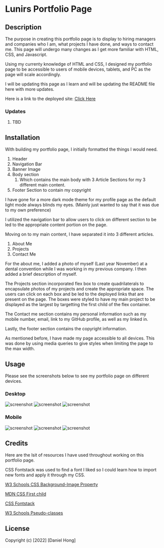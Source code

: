 # Lunirs Portfolio Page

## Description

The purpose in creating this portfolio page is to display to hiring managers and companies who I am, what projects I have done, and ways to contact me. This page will undergo many changes as I get more familiar with HTML, CSS, and Javascript.

Using my currenty knowledge of HTML and CSS, I designed my portfolio page to be accessible to users of mobile devices, tablets, and PC as the page will scale accordingly.

I will be updating this page as I learn and will be updating the README file here with more updates.

Here is a link to the deployed site: [Click Here](https://lunirs.github.io/lunirs-portfolio-page/)

### Updates

1.  TBD

## Installation

With building my portfolio page, I initially formatted the things I would need.

1. Header
2. Navigation Bar
3. Banner Image
4. Body section
   1. Which contains the main body with 3 Article Sections for my 3 different main content.
5. Footer Section to contain my copyright

I have gone for a more dark mode theme for my profile page as the default light mode always blinds my eyes. (Mainly just wanted to say that it was due to my own preference)

I utilized the navigation bar to allow users to click on different section to be led to the appropriate content portion on the page.

Moving on to my main content, I have separated it into 3 different articles.

1. About Me
2. Projects
3. Contact Me

For the about me, I added a photo of myself (Last year November) at a dental convention while I was working in my previous company. I then added a brief description of myself.

The Projects section incorporated flex box to create quadrilaterals to encapsulate photos of my projects and create the appropriate space. The users can click on each box and be led to the deployed links that are present on the page. The boxes were styled to have my main project to be displayed as the largest by targetting the first child of the flex container.

The Contact me section contains my personal information such as my mobile number, email, link to my GitHub profile, as well as my linked in.

Lastly, the footer section contains the copyright information.

As mentioned before, I have made my page accessible to all devices. This was done by using media queries to give styles when limiting the page to the max width.

## Usage

Please see the screenshots below to see my portfolio page on different devices.

### Desktop

![screenshot](./assets/image/desktop-view.png)
![screenshot](./assets/image/desktop-view-2.png)
![screenshot](./assets/image/desktop-view-3.png)

### Mobile

![screenshot](./assets/image/mobile-view-1.png)
![screenshot](./assets/image/mobile-view-2.png)
![screenshot](./assets/image/mobile-view-3.png)

## Credits

Here are the lsit of resources I have used throughout working on this portfolio page.

CSS Fontstack was used to find a font I liked so I could learn how to import new fonts and apply it through my CSS.

[W3 Schools CSS Background-Image Property](https://www.w3schools.com/cssref/pr_background-image.asp)

[MDN CSS First child](https://developer.mozilla.org/en-US/docs/Web/CSS/:first-child)

[CSS Fontstack](https://www.cssfontstack.com/Gruppo)

[W3 Schools Pseudo-classes](https://www.w3schools.com/css/css_pseudo_classes.asp)

## License

Copyright (c) [2022] [Daniel Hong]
